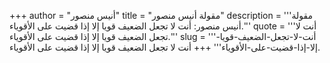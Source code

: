 +++
author = "أنيس منصور"
title = "مقولة أنيس منصور"
description = '''مقولة أنيس منصور: أنت لا تجعل الضعيف قويا إلا إذا قضيت على الأقوياء.'''
quote = '''أنت لا تجعل الضعيف قويا إلا إذا قضيت على الأقوياء.'''
slug = '''أنت-لا-تجعل-الضعيف-قويا-إلا-إذا-قضيت-على-الأقوياء'''
+++
أنت لا تجعل الضعيف قويا إلا إذا قضيت على الأقوياء.
